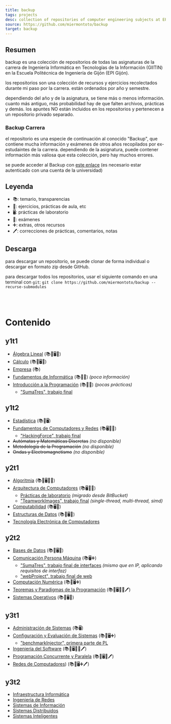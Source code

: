```yaml
---
title: backup
tags: projects
desc: collection of repositories of computer engineering subjects at EPI Gijón.
source: https://github.com/miermontoto/backup
target: backup
---
```


## Resumen
backup es una colección de repositorios de todas las asignaturas de la carrera de Ingeniería Informática en Tecnologías de la Información (GIITIN) en la Escuela Politécnica de Ingeniería de Gijón (EPI Gijón).

los repositorios son una colección de recursos y ejercicios recolectados durante mi paso por la carrera. están ordenados por año y semestre.

dependiendo del año y de la asignatura, se tiene más o menos información. cuanto más antiguo, más probabilidad hay de que falten archivos, prácticas y demás. los apuntes NO están incluidos en los repositorios y pertenecen a un repositorio privado separado.

### Backup Carrera
el repositorio es una especie de continuación al conocido "Backup", que contiene mucha información y exámenes de otros años recopilados por ex-estudaintes de la carrera. dependiendo de la asignatura, puede contener información más valiosa que esta colección, pero hay muchos errores.

se puede acceder al Backup con [este enlace](https://unioviedo-my.sharepoint.com/:f:/g/personal/uo257355_uniovi_es/EjUyVaf6mAhMh1TqxDFey8kB-CKEk7KP6CqwkYylcYdRQg?e=xbMQHT) (es necesario estar autenticado con una cuenta de la universidad)

## Leyenda
- 📚: temario, transparencias
- 📝: ejercicios, prácticas de aula, etc
- 🖥: prácticas de laboratorio
- 📑: exámenes
- ➕: extras, otros recursos
- 🖊: correcciones de prácticas, comentarios, notas

## Descarga
para descargar un repositorio, se puede clonar de forma individual o descargar en formato zip desde GitHub.

para descargar todos los repositorios, usar el siguiente comando en una terminal con `git`:
`git clone https://github.com/miermontoto/backup --recurse-submodules`

<br> <br>

# Contenido
## y1t1
- [Álgebra Lineal](https://github.com/miermontoto/Algebra) (📚📝🖥📑)
- [Cálculo](https://github.com/miermontoto/Calculo) (📚📝🖥📑)
- [Empresa](https://github.com/miermontoto/Empresa) (📚)
- [Fundamentos de Informática](https://github.com/miermontoto/Fundamentos) (📚📝📑) <i>(poca información)</i>
- [Introducción a la Programación](https://github.com/miermontoto/Introduccion) (📚📝📑) <i>(pocas prácticas)</i>
  - ["SumaTres", trabajo final](https://github.com/miermontoto/SumaTres)

## y1t2
- [Estadística](https://github.com/miermontoto/Estadistica) (📚📝🖥)
- [Fundamentos de Computadores y Redes](https://github.com/miermontoto/FCR) (📚🖥📑➕)
  - ["HackingForce", trabajo final](https://github.com/miermontoto/HackingForce)
- <span class="unavailable"><strike>Autómatas y Matemáticas Discretas</strike> <i>(no disponible)</i></span>
- <span class="unavailable"><strike>Metodología de la Programación</strike> <i>(no disponible)</i></span>
- <span class="unavailable"><strike>Ondas y Electromagnetismo</strike> <i>(no disponible)</i></span>

## y2t1
- [Algoritmia](https://github.com/miermontoto/Algoritmia) (📚📝🖥📑➕)
- [Arquitectura de Computadores](https://github.com/miermontoto/Arquitectura) (📚🖥📑➕)
  - [Prácticas de laboratorio](https://github.com/miermontoto/2ac) <i>(migrado desde BitBucket)</i>
  - ["TeamworkImages", trabajo final](https://github.com/miermontoto/TeamworkImages) <i>(single-thread, multi-thread, simd)</i>
- [Computabilidad](https://github.com/miermontoto/Computabilidad) (📚🖥📑)
- [Estructuras de Datos](https://github.com/miermontoto/Estructuras) (📚📝🖥📑)
- [Tecnología Electrónica de Computadores](https://github.com/miermontoto/TEC)

## y2t2
- [Bases de Datos](https://github.com/miermontoto/Bases) (📚📝🖥📑)
- [Comunicación Persona Máquina](https://github.com/miermontoto/CPM) (📚🖥➕)
  - ["SumaTres", trabajo final de interfaces](https://github.com/miermontoto/SumaTres) <i>(mismo que en IP, aplicando requisitos de interfaz)</i>
  - ["webProject", trabajo final de web](https://github.com/miermontoto/webProject)
- [Computación Numérica](https://github.com/miermontoto/Computacion) (📚📝🖥➕)
- [Teoremas y Paradigmas de la Programación](https://github.com/miermontoto/TPP) (📚📝🖥📑➕🖊)
- [Sistemas Operativos](https://github.com/miermontoto/Operativos) (📚📝🖥📑)

## y3t1
- [Administración de Sistemas](https://github.com/miermontoto/Admin) (📚🖥)
- [Configuración y Evaluación de Sistemas](https://github.com/miermontoto/CES) (📚📝🖥➕)
  - ["benchmarkInjector", primera parte de PL](https://github.com/miermontoto/benchmarkInjector)
- [Ingeniería del Software](https://github.com/miermontoto/ISoft) (📚📝🖥📑➕🖊)
- [Programación Concurrente y Paralela](https://github.com/miermontoto/PCP) (📚📝🖥📑🖊)
- [Redes de Computadores](https://github.com/miermontoto/Redes)) (📚📝🖥➕🖊)

## y3t2
- [Infraestructura Informática](https://github.com/miermontoto/Infraestructura)
- [Ingeniería de Redes](https://github.com/miermontoto/IngRedes)
- [Sistemas de Información](https://github.com/miermontoto/SI)
- [Sistemas Distribuidos](https://github.com/miermontoto/Distribuidos)
- [Sistemas Inteligentes](https://github.com/miermontoto/Inteligentes)
